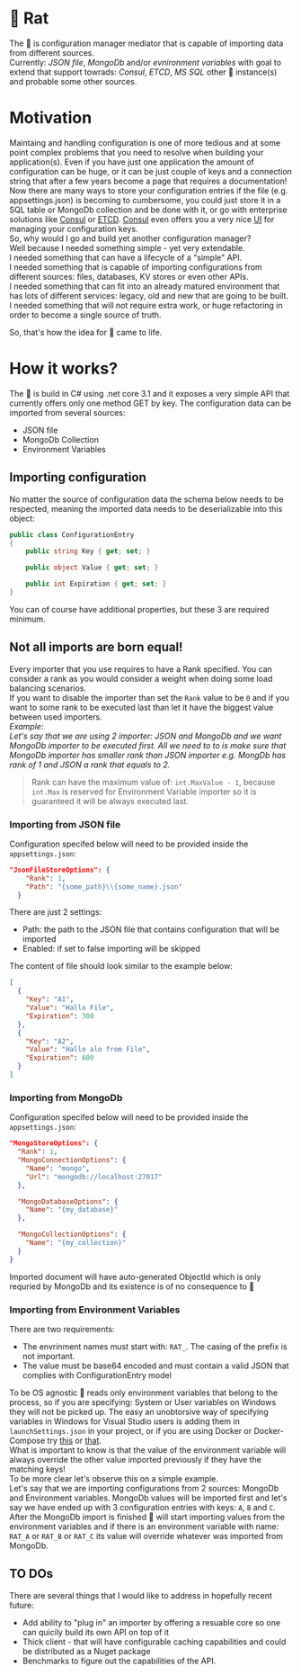 # :rat: Rat

The :rat: is configuration manager mediator that is capable of importing data from different sources.  
Currently: _JSON file_, _MongoDb_ and/or _evnironment variables_ with goal to extend that support towrads: _Consul_, _ETCD_, _MS SQL_ other :rat: instance(s) and probable some other sources.

# Motivation
Maintaing and handling configuration is one of more tedious and at some point complex problems that you need to resolve when building your application(s). Even if you have just one application the amount of configuration can be huge, or it can be just couple of keys and a connection string that after a few years become a page that requires a documentation!  
Now there are many ways to store your configuration entries if the file (e.g. appsettings.json) is becoming to cumbersome, you could just store it in a SQL table or MongoDb collection and be done with it, or go with enterprise solutions like [Consul](https://www.consul.io/docs/agent/kv.html) or [ETCD](https://etcd.io/). [Consul](https://www.consul.io/docs/agent/kv.html) even offers you a very nice [UI](https://learn.hashicorp.com/consul/getting-started/ui) for managing your configuration keys.  
So, why would I go and build yet another configuration manager?  
Well because I needed something simple - yet very extendable.  
I needed something that can have a lifecycle of a "simple" API.  
I needed something that is capable of importing configurations from different sources: files, databases, KV stores or even other APIs.  
I needed something that can fit into an already matured environment that has lots of different services: legacy, old and new that are going to be built.  
I needed something that will not require extra work, or huge refactoring in order to become a single source of truth.  

So, that's how the idea for :rat: came to life. 

# How it works?

The :rat: is build in C# using .net core 3.1 and it exposes a very simple API that currently offers only one method GET by key.
The configuration data can be imported from several sources:
* JSON file
* MongoDb Collection
* Environment Variables

## Importing configuration
No matter the source of configuration data the schema below needs to be respected, meaning the imported data needs to be deserializable into this object:
```c#
public class ConfigurationEntry
{
    public string Key { get; set; }

    public object Value { get; set; }

    public int Expiration { get; set; }
}
```
You can of course have additional properties, but these 3 are required minimum.

## Not all imports are born equal!
Every importer that you use requires to have a Rank specified. You can consider a rank as you would consider a weight when doing some load balancing scenarios.  
If you want to disable the importer than set the `Rank` value to be `0` and if you want to some rank to be executed last than let it have the biggest value between used importers.  
_Example:  
Let's say that we are using 2 importer: JSON and MongoDb and we want MongoDb importer to be executed first. All we need to to is make sure that MongoDb importer has smaller rank than JSON importer e.g. MongDb has rank of 1 and JSON a rank that equals to 2._  

>Rank can have the maximum value of: `int.MaxValue - 1`, because `int.Max` is reserved for Environment Variable importer so it is guaranteed it will be always executed last.  

### Importing from JSON file
Configuration specifed below will need to be provided inside the `appsettings.json`:
```json
"JsonFileStoreOptions": {
    "Rank": 1,
    "Path": "{some_path}\\{some_name}.json"
  }
```
There are just 2 settings:
* Path: the path to the JSON file that contains configuration that will be imported
* Enabled: if set to false importing will be skipped

The content of file should look similar to the example below:
```json
[
  {
    "Key": "A1",
    "Value": "Hallo File",
    "Expiration": 300
  },
  {
    "Key": "A2",
    "Value": "Hallo alo from File",
    "Expiration": 600
  }
]
```

### Importing from MongoDb
Configuration specifed below will need to be provided inside the `appsettings.json`:
```json
"MongoStoreOptions": {
  "Rank": 1,
  "MongoConnectionOptions": {
    "Name": "mongo",
    "Url": "mongodb://localhost:27017"
  },

  "MongoDatabaseOptions": {
    "Name": "{my_database}"
  },

  "MongoCollectionOptions": {
    "Name": "{my_collection}"
  }
}
```
Imported document will have auto-generated ObjectId which is only requried by MongoDb and its existence is of no consequence to :rat: 

### Importing from Environment Variables
There are two requirements:
* The envrinment names must start with: `RAT_`. The casing of the prefix is not important. 
* The value must be base64 encoded and must contain a valid JSON that complies with ConfigurationEntry model

To be OS agnostic :rat: reads only environment variables that belong to the process, so if you are specifying: System or User variables on Windows they will not be picked up. The easy an unobtorsive way of specifying variables in Windows for Visual Studio users is adding them in `launchSettings.json` in your project, or if you are using Docker or Docker-Compose try [this](https://docs.docker.com/engine/reference/commandline/run/#set-environment-variables--e---env---env-file) or [that](https://docs.docker.com/compose/environment-variables/).  
What is important to know is that the value of the environment variable will always override the other value imported previously if they have the matching keys!  
To be more clear let's observe this on a simple example.  
Let's say that we are importing configurations from 2 sources: MongoDb and Environment variables. MongoDb values will be imported first and let's say we have ended up with 3 configuration entries with keys: `A`, `B` and `C`. After the MongoDb import is finished :rat: will start importing values from the environment variables and if there is an environment variable with name: `RAT_A` or `RAT_B` or `RAT_C` its value will override whatever was imported from MongoDb.  

## TO DOs
There are several things that I would like to address in hopefully recent future:
* Add ability to "plug in" an importer by offering a resuable core so one can quicily build its own API on top of it
* Thick client - that will have configurable caching capabilities and could be distributed as a Nuget package
* Benchmarks to figure out the capabilities of the API.
